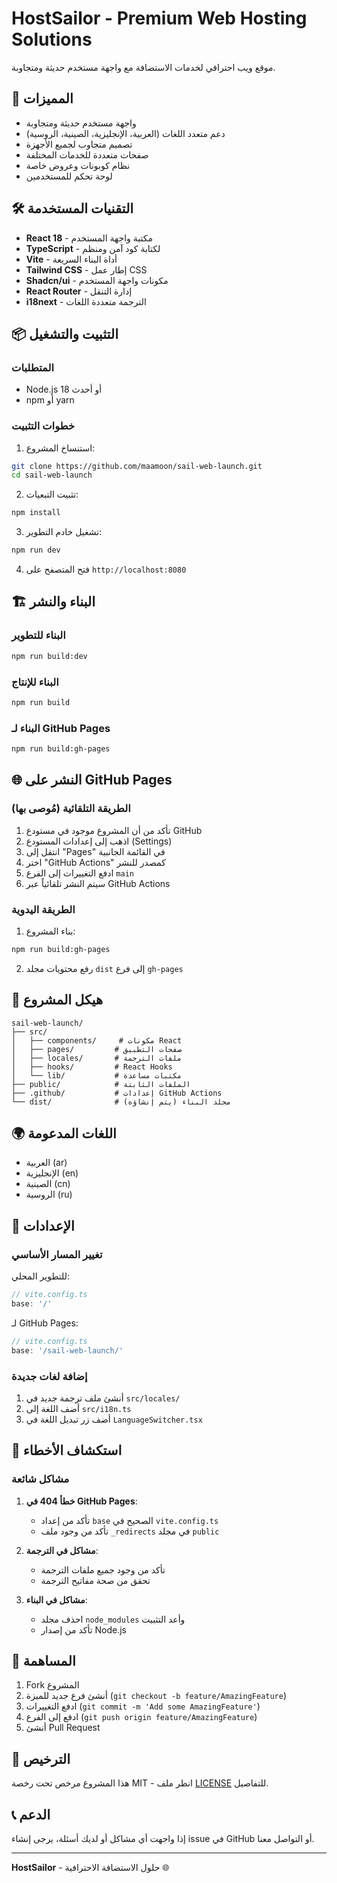 # HostSailor - Premium Web Hosting Solutions

موقع ويب احترافي لخدمات الاستضافة مع واجهة مستخدم حديثة ومتجاوبة.

## 🚀 المميزات

- واجهة مستخدم حديثة ومتجاوبة
- دعم متعدد اللغات (العربية، الإنجليزية، الصينية، الروسية)
- تصميم متجاوب لجميع الأجهزة
- صفحات متعددة للخدمات المختلفة
- نظام كوبونات وعروض خاصة
- لوحة تحكم للمستخدمين

## 🛠️ التقنيات المستخدمة

- **React 18** - مكتبة واجهة المستخدم
- **TypeScript** - لكتابة كود آمن ومنظم
- **Vite** - أداة البناء السريعة
- **Tailwind CSS** - إطار عمل CSS
- **Shadcn/ui** - مكونات واجهة المستخدم
- **React Router** - إدارة التنقل
- **i18next** - الترجمة متعددة اللغات

## 📦 التثبيت والتشغيل

### المتطلبات
- Node.js 18 أو أحدث
- npm أو yarn

### خطوات التثبيت

1. استنساخ المشروع:
```bash
git clone https://github.com/maamoon/sail-web-launch.git
cd sail-web-launch
```

2. تثبيت التبعيات:
```bash
npm install
```

3. تشغيل خادم التطوير:
```bash
npm run dev
```

4. فتح المتصفح على `http://localhost:8080`

## 🏗️ البناء والنشر

### البناء للتطوير
```bash
npm run build:dev
```

### البناء للإنتاج
```bash
npm run build
```

### البناء لـ GitHub Pages
```bash
npm run build:gh-pages
```

## 🌐 النشر على GitHub Pages

### الطريقة التلقائية (مُوصى بها)

1. تأكد من أن المشروع موجود في مستودع GitHub
2. اذهب إلى إعدادات المستودع (Settings)
3. انتقل إلى "Pages" في القائمة الجانبية
4. اختر "GitHub Actions" كمصدر للنشر
5. ادفع التغييرات إلى الفرع `main`
6. سيتم النشر تلقائياً عبر GitHub Actions

### الطريقة اليدوية

1. بناء المشروع:
```bash
npm run build:gh-pages
```

2. رفع محتويات مجلد `dist` إلى فرع `gh-pages`

## 📁 هيكل المشروع

```
sail-web-launch/
├── src/
│   ├── components/     # مكونات React
│   ├── pages/         # صفحات التطبيق
│   ├── locales/       # ملفات الترجمة
│   ├── hooks/         # React Hooks
│   └── lib/           # مكتبات مساعدة
├── public/            # الملفات الثابتة
├── .github/           # إعدادات GitHub Actions
└── dist/              # مجلد البناء (يتم إنشاؤه)
```

## 🌍 اللغات المدعومة

- العربية (ar)
- الإنجليزية (en)
- الصينية (cn)
- الروسية (ru)

## 🔧 الإعدادات

### تغيير المسار الأساسي

للتطوير المحلي:
```javascript
// vite.config.ts
base: '/'
```

لـ GitHub Pages:
```javascript
// vite.config.ts
base: '/sail-web-launch/'
```

### إضافة لغات جديدة

1. أنشئ ملف ترجمة جديد في `src/locales/`
2. أضف اللغة إلى `src/i18n.ts`
3. أضف زر تبديل اللغة في `LanguageSwitcher.tsx`

## 🐛 استكشاف الأخطاء

### مشاكل شائعة

1. **خطأ 404 في GitHub Pages**:
   - تأكد من إعداد `base` الصحيح في `vite.config.ts`
   - تأكد من وجود ملف `_redirects` في مجلد `public`

2. **مشاكل في الترجمة**:
   - تأكد من وجود جميع ملفات الترجمة
   - تحقق من صحة مفاتيح الترجمة

3. **مشاكل في البناء**:
   - احذف مجلد `node_modules` وأعد التثبيت
   - تأكد من إصدار Node.js

## 📝 المساهمة

1. Fork المشروع
2. أنشئ فرع جديد للميزة (`git checkout -b feature/AmazingFeature`)
3. ادفع التغييرات (`git commit -m 'Add some AmazingFeature'`)
4. ادفع إلى الفرع (`git push origin feature/AmazingFeature`)
5. أنشئ Pull Request

## 📄 الترخيص

هذا المشروع مرخص تحت رخصة MIT - انظر ملف [LICENSE](LICENSE) للتفاصيل.

## 📞 الدعم

إذا واجهت أي مشاكل أو لديك أسئلة، يرجى إنشاء issue في GitHub أو التواصل معنا.

---

**HostSailor** - حلول الاستضافة الاحترافية 🌐
